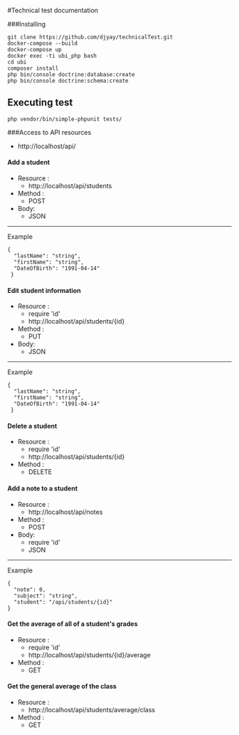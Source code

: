 #Technical test documentation

###Installing
 ```
 git clone https://github.com/djyay/technicalTest.git
 docker-compose --build
docker-compose up
docker exec -ti ubi_php bash
cd ubi
composer install 
php bin/console doctrine:database:create
php bin/console doctrine:schema:create
 ```
## Executing test
```
php vendor/bin/simple-phpunit tests/
```

###Access to API resources

- http://localhost/api/


#### Add a student

- Resource :
  - http://localhost/api/students
- Method :
   - POST
- Body: 
    - JSON
 ****************
Example
```
{
  "lastName": "string",
  "firstName": "string",
  "DateOfBirth": "1991-04-14"
 }

```
 
 
#### Edit student information

- Resource :
  - require 'id' 
  - http://localhost/api/students/{id}
- Method :
   - PUT
- Body: 
    - JSON
 ****************
Example
```
{
  "lastName": "string",
  "firstName": "string",
  "DateOfBirth": "1991-04-14"
 }

```
 
 
 #### Delete a student
 
 - Resource :
    - require 'id' 
   - http://localhost/api/students/{id}
 - Method :
    - DELETE



#### Add a note to a student

- Resource :
  - http://localhost/api/notes
- Method :
   - POST
- Body: 
    - require 'id' 
    - JSON
 ****************
Example
```
{
  "note": 0,
  "subject": "string",
  "student": "/api/students/{id}"
}

```

#### Get the average of all of a student's grades

- Resource :
  - require 'id' 
  - http://localhost/api/students/{id}/average
- Method :
   - GET
 
 
#### Get the general average of the class

- Resource :
  - http://localhost/api/students/average/class
- Method :
   - GET

